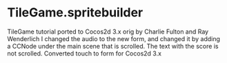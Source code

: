 # TileGame.spritebuilder
TileGame tutorial ported to Cocos2d 3.x orig by Charlie Fulton and Ray Wenderlich
I changed the audio to the new form, and changed it by adding a CCNode under the main scene that is scrolled.
The text with the score is not scrolled.  Converted touch to form for Cocos2d 3.x
